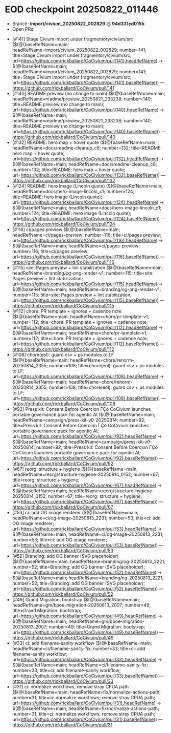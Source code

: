 # EOD checkpoint 20250822_011446
* Branch: **import/civium_20250822_002829** @ **94d331ed015b**
* Open PRs:
- [#141] Stage Civium import under fragmentory/civium/src ($(@{baseRefName=main; headRefName=import/civium_20250822_002829; number=141; title=Stage Civium import under fragmentory/civium/src; url=https://github.com/rickballard/CoCivium/pull/141}.headRefName) → $(@{baseRefName=main; headRefName=import/civium_20250822_002829; number=141; title=Stage Civium import under fragmentory/civium/src; url=https://github.com/rickballard/CoCivium/pull/141}.baseRefName)) — https://github.com/rickballard/CoCivium/pull/141
- [#140] README preview (no change to main) ($(@{baseRefName=main; headRefName=readme/preview_20250821_233238; number=140; title=README preview (no change to main); url=https://github.com/rickballard/CoCivium/pull/140}.headRefName) → $(@{baseRefName=main; headRefName=readme/preview_20250821_233238; number=140; title=README preview (no change to main); url=https://github.com/rickballard/CoCivium/pull/140}.baseRefName)) — https://github.com/rickballard/CoCivium/pull/140
- [#132] README: hero map + hover quote ($(@{baseRefName=main; headRefName=docs/readme-cleanup_c8; number=132; title=README: hero map + hover quote; url=https://github.com/rickballard/CoCivium/pull/132}.headRefName) → $(@{baseRefName=main; headRefName=docs/readme-cleanup_c8; number=132; title=README: hero map + hover quote; url=https://github.com/rickballard/CoCivium/pull/132}.baseRefName)) — https://github.com/rickballard/CoCivium/pull/132
- [#124] README: hero image (Lincoln quote) ($(@{baseRefName=main; headRefName=docs/hero-image-lincoln_c1; number=124; title=README: hero image (Lincoln quote); url=https://github.com/rickballard/CoCivium/pull/124}.headRefName) → $(@{baseRefName=main; headRefName=docs/hero-image-lincoln_c1; number=124; title=README: hero image (Lincoln quote); url=https://github.com/rickballard/CoCivium/pull/124}.baseRefName)) — https://github.com/rickballard/CoCivium/pull/124
- [#116] ci/pages preview ($(@{baseRefName=main; headRefName=ci/pages-preview; number=116; title=ci/pages preview; url=https://github.com/rickballard/CoCivium/pull/116}.headRefName) → $(@{baseRefName=main; headRefName=ci/pages-preview; number=116; title=ci/pages preview; url=https://github.com/rickballard/CoCivium/pull/116}.baseRefName)) — https://github.com/rickballard/CoCivium/pull/116
- [#115] site: Pages preview + lint stabilization ($(@{baseRefName=main; headRefName=branding/og-png-render-v1; number=115; title=site: Pages preview + lint stabilization; url=https://github.com/rickballard/CoCivium/pull/115}.headRefName) → $(@{baseRefName=main; headRefName=branding/og-png-render-v1; number=115; title=site: Pages preview + lint stabilization; url=https://github.com/rickballard/CoCivium/pull/115}.baseRefName)) — https://github.com/rickballard/CoCivium/pull/115
- [#112] chore: PR template + ignores + cadence note ($(@{baseRefName=main; headRefName=chore/pr-template-v1; number=112; title=chore: PR template + ignores + cadence note; url=https://github.com/rickballard/CoCivium/pull/112}.headRefName) → $(@{baseRefName=main; headRefName=chore/pr-template-v1; number=112; title=chore: PR template + ignores + cadence note; url=https://github.com/rickballard/CoCivium/pull/112}.baseRefName)) — https://github.com/rickballard/CoCivium/pull/112
- [#108] chore(eol): guard csv + ps modules to LF ($(@{baseRefName=main; headRefName=chore/renorm-20250814_2355; number=108; title=chore(eol): guard csv + ps modules to LF; url=https://github.com/rickballard/CoCivium/pull/108}.headRefName) → $(@{baseRefName=main; headRefName=chore/renorm-20250814_2355; number=108; title=chore(eol): guard csv + ps modules to LF; url=https://github.com/rickballard/CoCivium/pull/108}.baseRefName)) — https://github.com/rickballard/CoCivium/pull/108
- [#92] Press kit: Consent Before Coercion ΓÇö CoCivium launches portable governance pack for agentic AI ($(@{baseRefName=main; headRefName=campaign/press-kit-v0-20250814; number=92; title=Press kit: Consent Before Coercion ΓÇö CoCivium launches portable governance pack for agentic AI; url=https://github.com/rickballard/CoCivium/pull/92}.headRefName) → $(@{baseRefName=main; headRefName=campaign/press-kit-v0-20250814; number=92; title=Press kit: Consent Before Coercion ΓÇö CoCivium launches portable governance pack for agentic AI; url=https://github.com/rickballard/CoCivium/pull/92}.baseRefName)) — https://github.com/rickballard/CoCivium/pull/92
- [#67] reorg: structure + hygiene ($(@{baseRefName=main; headRefName=reorg/structure-hygiene-20250814_0152; number=67; title=reorg: structure + hygiene; url=https://github.com/rickballard/CoCivium/pull/67}.headRefName) → $(@{baseRefName=main; headRefName=reorg/structure-hygiene-20250814_0152; number=67; title=reorg: structure + hygiene; url=https://github.com/rickballard/CoCivium/pull/67}.baseRefName)) — https://github.com/rickballard/CoCivium/pull/67
- [#53] ci: add OG image renderer ($(@{baseRefName=main; headRefName=ci/og-image-20250813_2231; number=53; title=ci: add OG image renderer; url=https://github.com/rickballard/CoCivium/pull/53}.headRefName) → $(@{baseRefName=main; headRefName=ci/og-image-20250813_2231; number=53; title=ci: add OG image renderer; url=https://github.com/rickballard/CoCivium/pull/53}.baseRefName)) — https://github.com/rickballard/CoCivium/pull/53
- [#52] Branding: add OG banner (SVG placeholder) ($(@{baseRefName=main; headRefName=branding/og-20250813_2221; number=52; title=Branding: add OG banner (SVG placeholder); url=https://github.com/rickballard/CoCivium/pull/52}.headRefName) → $(@{baseRefName=main; headRefName=branding/og-20250813_2221; number=52; title=Branding: add OG banner (SVG placeholder); url=https://github.com/rickballard/CoCivium/pull/52}.baseRefName)) — https://github.com/rickballard/CoCivium/pull/52
- [#49] Grand Migration: bootstrap ($(@{baseRefName=main; headRefName=gm/bpoe-migration-20250813_2007; number=49; title=Grand Migration: bootstrap; url=https://github.com/rickballard/CoCivium/pull/49}.headRefName) → $(@{baseRefName=main; headRefName=gm/bpoe-migration-20250813_2007; number=49; title=Grand Migration: bootstrap; url=https://github.com/rickballard/CoCivium/pull/49}.baseRefName)) — https://github.com/rickballard/CoCivium/pull/49
- [#33] ci: add filename-sanity workflow ($(@{baseRefName=main; headRefName=ci/filename-sanity-fix; number=33; title=ci: add filename-sanity workflow; url=https://github.com/rickballard/CoCivium/pull/33}.headRefName) → $(@{baseRefName=main; headRefName=ci/filename-sanity-fix; number=33; title=ci: add filename-sanity workflow; url=https://github.com/rickballard/CoCivium/pull/33}.baseRefName)) — https://github.com/rickballard/CoCivium/pull/33
- [#31] ci: normalize workflows; remove stray CPUA path ($(@{baseRefName=main; headRefName=fix/normalize-actions-path; number=31; title=ci: normalize workflows; remove stray CPUA path; url=https://github.com/rickballard/CoCivium/pull/31}.headRefName) → $(@{baseRefName=main; headRefName=fix/normalize-actions-path; number=31; title=ci: normalize workflows; remove stray CPUA path; url=https://github.com/rickballard/CoCivium/pull/31}.baseRefName)) — https://github.com/rickballard/CoCivium/pull/31